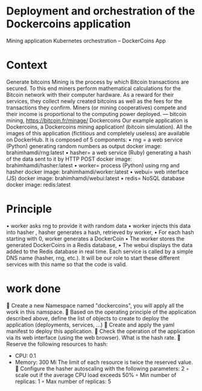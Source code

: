 # Deployment and orchestration of the Dockercoins application
 Mining application Kubernetes orchestration – DockerCoins App

# Context
Generate bitcoins
Mining is the process by which Bitcoin transactions are secured. To this end
miners perform mathematical calculations for the Bitcoin network with their computer hardware. As a reward for their services, they collect newly created bitcoins
as well as the fees for the transactions they confirm.
Miners (or mining cooperatives) compete and their income is
proportional to the computing power deployed.
— bitcoin mining, https://bitcoin.fr/minage/
Dockercoins
Our example application is Dockercoins, a Dockercoins mining application!
(bitcoin simulation).
All the images of this application (fictitious and completely useless) are available on
DockerHub. It is composed of 5 components:
• rng = a web service (Python) generating random numbers as output
docker image: brahimhamdi/rng:latest
• hasher= a web service (Ruby) generating a hash of the data sent to it by HTTP POST
docker image: brahimhamdi/hasher:latest
• worker= process (Python) using rng and hasher
docker image: brahimhamdi/worker:latest
• webui= web interface (JS)
docker image: brahimhamdi/webui:latest
• redis= NoSQL database
docker image: redis:latest
# Principle
• worker asks rng to provide it with random data
• worker injects this data into hasher , hasher generates a hash, retrieved by worker,
• For each hash starting with 0, worker generates a DockerCoin
• The worker stores the generated DockerCoins in a Redis database,
• The webui displays the data added to the Redis database in real time.
Each service is called by a simple DNS name (hasher, rng, etc.). It will be our role to
start these different services with this name so that the code is valid.
# work done
 Create a new Namespace named "dockercoins", you will apply all the
work in this namspace.
 Based on the operating principle of the application described above, define
the list of objects to create to deploy the application (deployments, services, ...)
 Create and apply the yaml manifest to deploy this application.
 Check the operation of the application via its web interface (using the
web browser). What is the hash rate.
 Reserve the following resources to hash:
- CPU: 0.1
- Memory: 300 Mi
The limit of each resource is twice the reserved value.
 Configure the hasher autoscaling with the following parameters:
2
◦ scale out if the average CPU load exceeds 50%
◦ Min number of replicas: 1
◦ Max number of replicas: 5
